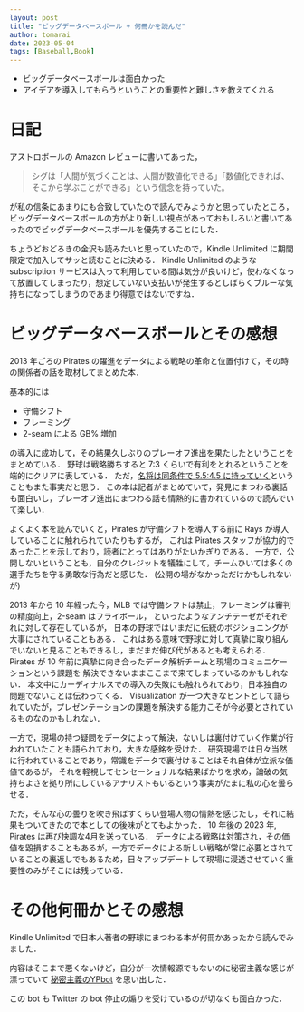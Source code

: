 ```yaml
---
layout: post
title: "ビッグデータベースボール + 何冊かを読んだ"
author: tomarai
date: 2023-05-04
tags: [Baseball,Book]
---
```


* ビッグデータベースボールは面白かった
* アイデアを導入してもらうということの重要性と難しさを教えてくれる

# 日記

アストロボールの Amazon レビューに書いてあった，
> シグは「人間が気づくことは、人間が数値化できる」「数値化できれば、そこから学ぶことができる」という信念を持っていた。

が私の信条にあまりにも合致していたので読んでみようかと思っていたところ，ビッグデータベースボールの方がより新しい視点があっておもしろいと書いてあったのでビッグデータベースボールを優先することにした．

ちょうどおどろきの金沢も読みたいと思っていたので，Kindle Unlimited に期間限定で加入してサッと読むことに決める．
Kindle Unlimited のような subscription サービスは入って利用している間は気分が良いけど，使わなくなって放置してしまったり，想定していない支払いが発生するとしばらくブルーな気持ちになってしまうのであまり得意ではないですね．


# ビッグデータベースボールとその感想

2013 年ごろの Pirates の躍進をデータによる戦略の革命と位置付けて，その時の関係者の話を取材してまとめた本．

基本的には

* 守備シフト
* フレーミング
* 2-seam による GB% 増加

の導入に成功して，その結果久しぶりのプレーオフ進出を果たしたということをまとめている．
野球は戦略勝ちすると 7:3 くらいで有利をとれるということを端的にクリアに表している．
ただ，[名将は同条件で 5.5:4.5 に持っていく](https://fivethirtyeight.com/features/dusty-baker-was-an-all-time-great-manager-long-before-his-2000th-win/)ということもまた事実だと思う．
この本は記者がまとめていて，発見にまつわる裏話も面白いし，プレーオフ進出にまつわる話も情熱的に書かれているので読んでいて楽しい．

よくよく本を読んでいくと，Pirates が守備シフトを導入する前に Rays が導入していることに触れられていたりもするが，
これは Pirates スタッフが協力的であったことを示しており，読者にとってはありがたいかぎりである．
一方で，公開しないということも，自分のクレジットを犠牲にして，チームひいては多くの選手たちを守る勇敢な行為だと感じた．
(公開の場がなかっただけかもしれないが)

2013 年から 10 年経った今，MLB では守備シフトは禁止，フレーミングは審判の精度向上，2-seam はフライボール，
といったようなアンチテーゼがそれぞれに対して存在しているが，
日本の野球ではいまだに伝統のポジショニングが大事にされていることもある．
これはある意味で野球に対して真摯に取り組んでいないと見ることもできるし，まだまだ伸び代があるとも考えられる．
Pirates が 10 年前に真摯に向き合ったデータ解析チームと現場のコミュニケーションという課題を
解決できないままここまで来てしまっているのかもしれない．
本文中にカーディナルスでの導入の失敗にも触れられており，日本独自の問題でないことは伝わってくる．
Visualization が一つ大きなヒントとして語られていたが，プレゼンテーションの課題を解決する能力こそが今必要とされているものなのかもしれない．

一方で，現場の持つ疑問をデータによって解決，ないしは裏付けていく作業が行われていたことも語られており，大きな感銘を受けた．
研究現場では日々当然に行われていることであり，常識をデータで裏付けることはそれ自体が立派な価値であるが，
それを軽視してセンセーショナルな結果ばかりを求め，論破の気持ちよさを拠り所にしているアナリストもいるという事実がたまに私の心を曇らせる．

ただ，そんな心の曇りを吹き飛ばすくらい登場人物の情熱を感じたし，それに結果もついてきたので本としての後味がとてもよかった．
10 年後の 2023 年, Pirates は再び快調な4月を送っている．
データによる戦略は対策され，その価値を毀損することもあるが，一方でデータによる新しい戦略が常に必要とされていることの裏返しでもあるため，日々アップデートして現場に浸透させていく重要性のみがそこには残っている．

# その他何冊かとその感想

Kindle Unlimited で日本人著者の野球にまつわる本が何冊かあったから読んでみました．

内容はそこまで悪くないけど，自分が一次情報源でもないのに秘密主義な感じが漂っていて
[秘密主義のYPbot](https://twitter.com/aretsuyoi_bpt) を思い出した．

この bot も Twitter の bot 停止の煽りを受けているのが切なくも面白かった．

